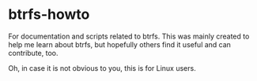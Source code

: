 # btrfs-howto
For documentation and scripts related to btrfs. This was mainly created to help me learn about btrfs, but hopefully others find it useful and can contribute, too.

Oh, in case it is not obvious to you, this is for Linux users.
